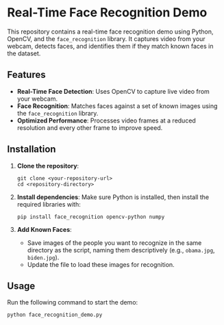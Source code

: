 # Real-Time Face Recognition Demo

This repository contains a real-time face recognition demo using Python, OpenCV, and the `face_recognition` library. It captures video from your webcam, detects faces, and identifies them if they match known faces in the dataset.

## Features

- **Real-Time Face Detection**: Uses OpenCV to capture live video from your webcam.
- **Face Recognition**: Matches faces against a set of known images using the `face_recognition` library.
- **Optimized Performance**: Processes video frames at a reduced resolution and every other frame to improve speed.

## Installation

1. **Clone the repository**:
    ```
    git clone <your-repository-url>
    cd <repository-directory>
    ```

2. **Install dependencies**:
    Make sure Python is installed, then install the required libraries with:
    ```
    pip install face_recognition opencv-python numpy
    ```

3. **Add Known Faces**:
    - Save images of the people you want to recognize in the same directory as the script, naming them descriptively (e.g., `obama.jpg`, `biden.jpg`).
    - Update the file to load these images for recognition.

## Usage

Run the following command to start the demo:

```
python face_recognition_demo.py
```